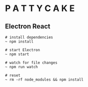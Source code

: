 # P A T T Y C A K E
## Electron React

````
# install dependencies
~ npm install

# start Electron
~ npm start

# watch for file changes
~ npm run watch

# reset
~ rm -rf node_modules && npm install
````